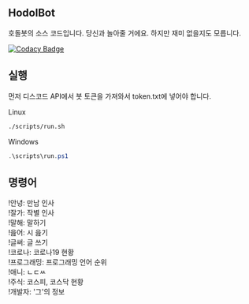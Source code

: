 ## HodolBot

호돌봇의 소스 코드입니다.
당신과 놀아줄 거에요.
하지만 재미 없을지도 모릅니다.

[![Codacy Badge](https://api.codacy.com/project/badge/Grade/4121262641cd4647be5c864b0d16fd9c)](https://app.codacy.com/gh/solar0037/hodolbot?utm_source=github.com&utm_medium=referral&utm_content=solar0037/hodolbot&utm_campaign=Badge_Grade_Settings)

## 실행

먼저 디스코드 API에서 봇 토큰을 가져와서 token.txt에 넣어야 합니다.

Linux

~~~Bash
./scripts/run.sh
~~~

Windows

~~~Powershell
.\scripts\run.ps1
~~~

## 명령어

!안녕: 만남 인사<br>
!잘가: 작별 인사<br>
!말해: 말하기<br>
!읊어: 시 읊기<br>
!글써: 글 쓰기<br>
!코로나: 코로나19 현황<br>
!프로그래밍: 프로그래밍 언어 순위<br>
!애니: ㄴㄷㅆ<br>
!주식: 코스피, 코스닥 현황<br>
!개발자: '그'의 정보<br>

